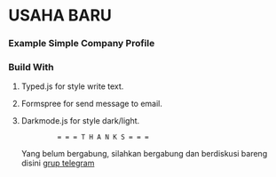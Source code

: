 # USAHA BARU

### Example Simple Company Profile


### Build With

1. Typed.js for style write text.
2. Formspree for send message to email.
3. Darkmode.js for style dark/light.

				= = = T H A N K S = = =

	Yang belum bergabung, silahkan bergabung dan berdiskusi bareng 
	disini [grup telegram](https://t.me/joinchat/JVLEpkzx2nNKGDSClVtpkA)
